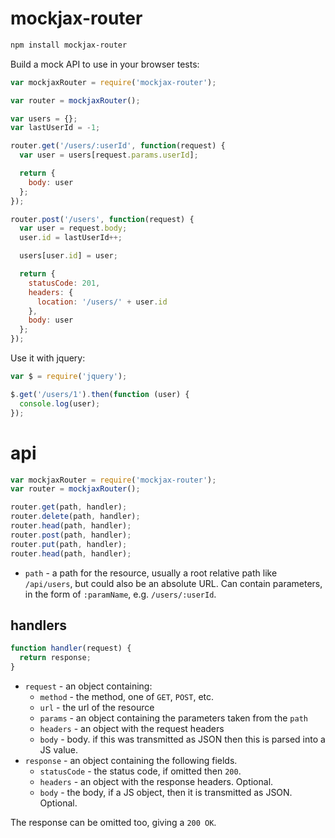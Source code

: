 # mockjax-router

```bash
npm install mockjax-router
```

Build a mock API to use in your browser tests:

```js
var mockjaxRouter = require('mockjax-router');

var router = mockjaxRouter();

var users = {};
var lastUserId = -1;

router.get('/users/:userId', function(request) {
  var user = users[request.params.userId];

  return {
    body: user
  };
});

router.post('/users', function(request) {
  var user = request.body;
  user.id = lastUserId++;

  users[user.id] = user;

  return {
    statusCode: 201,
    headers: {
      location: '/users/' + user.id
    },
    body: user
  };
});
```

Use it with jquery:

```js
var $ = require('jquery');

$.get('/users/1').then(function (user) {
  console.log(user);
});
```

# api

```js
var mockjaxRouter = require('mockjax-router');
var router = mockjaxRouter();

router.get(path, handler);
router.delete(path, handler);
router.head(path, handler);
router.post(path, handler);
router.put(path, handler);
router.head(path, handler);
```

* `path` - a path for the resource, usually a root relative path like `/api/users`, but could also be an absolute URL. Can contain parameters, in the form of `:paramName`, e.g. `/users/:userId`.

## handlers

```js
function handler(request) {
  return response;
}
```

* `request` - an object containing:
  * `method` - the method, one of `GET`, `POST`, etc.
  * `url` - the url of the resource
  * `params` - an object containing the parameters taken from the `path`
  * `headers` - an object with the request headers
  * `body` - body. if this was transmitted as JSON then this is parsed into a JS value.
* `response` - an object containing the following fields.
  * `statusCode` - the status code, if omitted then `200`.
  * `headers` - an object with the response headers. Optional.
  * `body` - the body, if a JS object, then it is transmitted as JSON. Optional.

The response can be omitted too, giving a `200 OK`.
